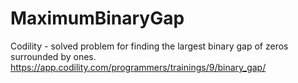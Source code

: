 # MaximumBinaryGap
Codility - solved problem for finding the largest binary gap of zeros surrounded by ones.
https://app.codility.com/programmers/trainings/9/binary_gap/
